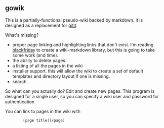 ## gowik

This is a partially-functional pseudo-wiki backed by markdown. It is
designed as a replacement for [gitit](http://www.gitit.net).

What's missing?

* proper page linking and highlighting links that don't exist. I'm reading
[blackfriday](https://github.com/russross/blackfriday) to create a
wiki-markdown library, but this is going to take some work (and time).
* the ability to delete pages
* a listing of all the pages in the wiki
* installer support. this will allow the wiki to create a set of default
templates and directory layout if one is missing.
* search.

So what can you actually do? Edit and create new pages. This program
is designed for a single user, so you can specify a wiki user and
password for authentication. 

You can link to pages in the wiki with
```
        [page title](/page)
```

